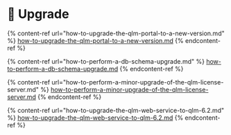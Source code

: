 # 🔼 Upgrade

{% content-ref url="how-to-upgrade-the-qlm-portal-to-a-new-version.md" %}
[how-to-upgrade-the-qlm-portal-to-a-new-version.md](how-to-upgrade-the-qlm-portal-to-a-new-version.md)
{% endcontent-ref %}

{% content-ref url="how-to-perform-a-db-schema-upgrade.md" %}
[how-to-perform-a-db-schema-upgrade.md](how-to-perform-a-db-schema-upgrade.md)
{% endcontent-ref %}

{% content-ref url="how-to-perform-a-minor-upgrade-of-the-qlm-license-server.md" %}
[how-to-perform-a-minor-upgrade-of-the-qlm-license-server.md](how-to-perform-a-minor-upgrade-of-the-qlm-license-server.md)
{% endcontent-ref %}

{% content-ref url="how-to-upgrade-the-qlm-web-service-to-qlm-6.2.md" %}
[how-to-upgrade-the-qlm-web-service-to-qlm-6.2.md](how-to-upgrade-the-qlm-web-service-to-qlm-6.2.md)
{% endcontent-ref %}

